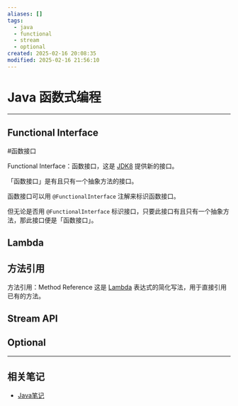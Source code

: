 ```yaml
---
aliases: []
tags:
  - java
  - functional
  - stream
  - optional
created: 2025-02-16 20:08:35
modified: 2025-02-16 21:56:10
---
```


# Java 函数式编程

---

## Functional Interface

 #函数接口

Functional Interface：函数接口，这是 [JDK8](Java_Note.md#JDK8) 提供新的接口。

「函数接口」是有且只有一个抽象方法的接口。

函数接口可以用 `@FunctionalInterface` 注解来标识函数接口。

但无论是否用 `@FunctionalInterface` 标识接口，只要此接口有且只有一个抽象方法，那此接口便是「函数接口」。

## Lambda

## 方法引用

方法引用：Method Reference 这是 [Lambda](#Lambda) 表达式的简化写法，用于直接引用已有的方法。

## Stream API

## Optional

---

## 相关笔记

* [Java笔记](Java_Note.md)

